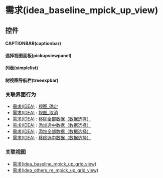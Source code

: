 # 需求(idea_baseline_mpick_up_view)  <!-- {docsify-ignore-all} -->



## 控件
#### CAPTIONBAR(captionbar)
#### 选择视图面板(pickupviewpanel)
#### 列表(simplelist)
#### 树视图导航栏(treeexpbar)


### 关联界面行为
  * [需求(IDEA)](module/ProdMgmt/idea) : [视图_确定](module/ProdMgmt/idea#界面行为)
  * [需求(IDEA)](module/ProdMgmt/idea) : [视图_取消](module/ProdMgmt/idea#界面行为)
  * [需求(IDEA)](module/ProdMgmt/idea) : [移除全部数据（数据选择）](module/ProdMgmt/idea#界面行为)
  * [需求(IDEA)](module/ProdMgmt/idea) : [添加选中数据（数据选择）](module/ProdMgmt/idea#界面行为)
  * [需求(IDEA)](module/ProdMgmt/idea) : [添加全部数据（数据选择）](module/ProdMgmt/idea#界面行为)
  * [需求(IDEA)](module/ProdMgmt/idea) : [移除选中数据（数据选择）](module/ProdMgmt/idea#界面行为)

### 关联视图
  * [需求(idea_baseline_mpick_up_grid_view)](app/view/idea_baseline_mpick_up_grid_view)
  * [需求(idea_others_re_mpick_up_grid_view)](app/view/idea_others_re_mpick_up_grid_view)

<script>
 const { createApp } = Vue
  createApp({
    data() {
      return {

      }
    }
  }).use(ElementPlus).mount('#app')
</script>